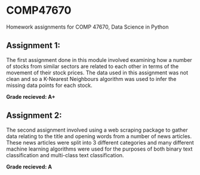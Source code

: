 # COMP47670
Homework assignments for COMP 47670, Data Science in Python

## Assignment 1:
The first assignment done in this module involved examining how a number of stocks from similar sectors are related to each other in terms of the movement of their stock prices. The data used in this assignment was not clean and so a K-Nearest Neighbours algorithm was used to infer the missing data points for each stock.

<b>Grade recieved: A+</b>


## Assignment 2:
The second assignment involved using a web scraping package to gather data relating to the title and opening words from a number of news articles. These news articles were split into 3 different categories and many different machine learning algorithms were used for the purposes of both binary text classification and multi-class text classification.

<b>Grade recieved: A</b>
